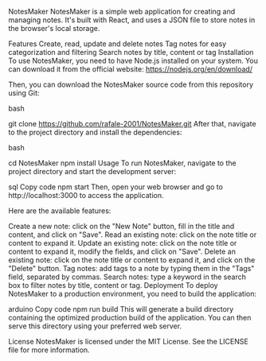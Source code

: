 NotesMaker
NotesMaker is a simple web application for creating and managing notes. It's built with React, and uses a JSON file to store notes in the browser's local storage.

Features
Create, read, update and delete notes
Tag notes for easy categorization and filtering
Search notes by title, content or tag
Installation
To use NotesMaker, you need to have Node.js installed on your system. You can download it from the official website: https://nodejs.org/en/download/

Then, you can download the NotesMaker source code from this repository using Git:

bash

git clone https://github.com/rafale-2001/NotesMaker.git
After that, navigate to the project directory and install the dependencies:

bash

cd NotesMaker
npm install
Usage
To run NotesMaker, navigate to the project directory and start the development server:

sql
Copy code
npm start
Then, open your web browser and go to http://localhost:3000 to access the application.

Here are the available features:

Create a new note: click on the "New Note" button, fill in the title and content, and click on "Save".
Read an existing note: click on the note title or content to expand it.
Update an existing note: click on the note title or content to expand it, modify the fields, and click on "Save".
Delete an existing note: click on the note title or content to expand it, and click on the "Delete" button.
Tag notes: add tags to a note by typing them in the "Tags" field, separated by commas.
Search notes: type a keyword in the search box to filter notes by title, content or tag.
Deployment
To deploy NotesMaker to a production environment, you need to build the application:

arduino
Copy code
npm run build
This will generate a build directory containing the optimized production build of the application. You can then serve this directory using your preferred web server.

License
NotesMaker is licensed under the MIT License. See the LICENSE file for more information.



